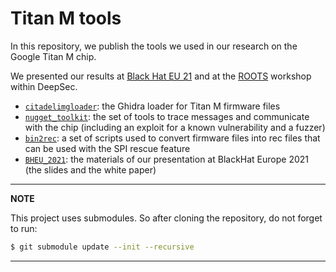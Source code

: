# Titan M tools
In this repository, we publish the tools we used in our research on the Google Titan M chip.

We presented our results at [Black Hat EU 21](https://www.blackhat.com/eu-21/briefings/schedule/index.html#-a-titan-m-odyssey-24471) and at the [ROOTS](https://roots-conference.org/) workshop within DeepSec.

* [`citadelimgloader`](./citadelimgloader): the Ghidra loader for Titan M firmware files
* [`nugget_toolkit`](./nugget_toolkit): the set of tools to trace messages and communicate with the chip (including an exploit for a known vulnerability and a fuzzer)
* [`bin2rec`](./bin2rec): a set of scripts used to convert firmware files into rec files that can be used with the SPI rescue feature
* [`BHEU_2021`](./BHEU_2021): the materials of our presentation at BlackHat Europe 2021 (the slides and the white paper)

---
**NOTE**

This project uses submodules. So after cloning the repository, do not forget to run:

```bash
$ git submodule update --init --recursive
```

---
